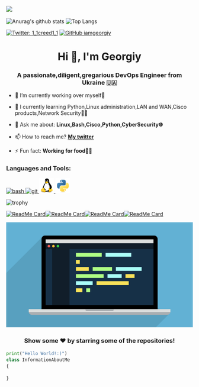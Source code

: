 ![](https://komarev.com/ghpvc/?username=iamgeorgiy&style=plastic&color=blue)


![Anurag's github stats](https://github-readme-stats.vercel.app/api?username=iamgeorgiy&show_icons=true&theme=great-gatsby) ![Top Langs](https://github-readme-stats.vercel.app/api/top-langs/?username=iamgeorgiy&theme=great-gatsby&layout=compact)

[![Twitter: 1_1creed1_1](https://img.shields.io/twitter/follow/1_1creed1_1?style=social)](https://twitter.com/1_1creed1_1)
[![GitHub iamgeorgiy](https://img.shields.io/github/followers/iamgeorgiy?label=follow&style=social)](https://github.com/iamgeorgiy)


<h1 align="center">Hi 👋, I'm Georgiy</h1>

<h3 align="center">A passionate,diligent,gregarious DevOps Engineer from Ukraine 🇺🇦 </h3>

- 🔭 I’m currently working over myself🧐

- 🌱 I currently learning Python,Linux administration,LAN and WAN,Cisco products,Network Security🕵️‍♂️ 

- 💬 Ask me about: **Linux,Bash,Cisco,Python,CyberSecurity🌐**

- 📫 How to reach me? **[My twitter](https://twitter.com/1_1creed1_1)**

- ⚡ Fun fact: **Working for food👨‍💻**


<h3 align="left">Languages and Tools:</h3>
<p align="left"> <a href="https://www.gnu.org/software/bash/" target="_blank"> <img src="https://www.vectorlogo.zone/logos/gnu_bash/gnu_bash-icon.svg" alt="bash" width="40" height="40"/> </a> <a href="https://git-scm.com/" target="_blank"> <img src="https://www.vectorlogo.zone/logos/git-scm/git-scm-icon.svg" alt="git" width="40" height="40"/> </a> <a href="https://www.linux.org/" target="_blank"> <img src="https://raw.githubusercontent.com/devicons/devicon/master/icons/linux/linux-original.svg" alt="linux" width="40" height="40"/> </a> <a href="https://www.python.org" target="_blank"> <img src="https://raw.githubusercontent.com/devicons/devicon/master/icons/python/python-original.svg" alt="python" width="40" height="40"/> </a> </p>

![trophy](https://github-profile-trophy.vercel.app/?username=iamgeorgiy)

[![ReadMe Card](https://github-readme-stats.vercel.app/api/pin/?username=iamgeorgiy&repo=heroku-userbot&theme=gruvbox)](https://github.com/iamgeorgiy/heroku-userbot)[![ReadMe Card](https://github-readme-stats.vercel.app/api/pin/?username=iamgeorgiy&repo=Google-Translator&theme=gruvbox)](https://github.com/iamgeorgiy/Google-Translator)[![ReadMe Card](https://github-readme-stats.vercel.app/api/pin/?username=iamgeorgiy&repo=Weather-application&theme=gruvbox)](https://github.com/iamgeorgiy/Weather-application)[![ReadMe Card](https://github-readme-stats.vercel.app/api/pin/?username=iamgeorgiy&repo=Password-checker&theme=gruvbox)](https://github.com/iamgeorgiy/Password-checker)

![alt](https://github.com/iamgeorgiy/iamgeorgiy/blob/main/web-developer.gif)



<div align="center">

### Show some ❤️ by starring some of the repositories!

</div>

```Python
print("Hello World!:)")
class InformationAboutMe
{

}
```

